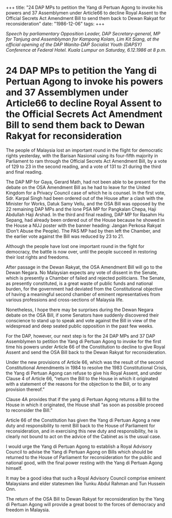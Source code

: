 +++ 
title: "24 DAP MPs to petition the Yang di Pertuan Agong to invoke his powers and 37 Assemblymen under Article66 to decline Royal Assent to the Official Secrets Act Amendment Bill to send them back to Dewan Rakyat for reconsideration"
date: "1986-12-06"
tags:
+++

_Speech by parliamentary Opposition Leader, DAP Secretary-general, MP for Tanjung and Assemblyman for Kampong Kolam, Lim Kit Siang, at the official opening of the DAP Wanita-DAP Socialist Youth (DAPSY) Conference at Federal Hotel. Kuala Lumpur on Saturday, 6.12.1986 at 8 p.m._

# 24 DAP MPs to petition the Yang di Pertuan Agong to invoke his powers and 37 Assemblymen under Article66 to decline Royal Assent to the Official Secrets Act Amendment Bill to send them back to Dewan Rakyat for reconsideration

The people of Malaysia lost an important round in the flight for democratic rights yesterday, with the Barisan Nasional using its four-fifth majority in Parliament to ram through the Official Secrets Act Amendment Bill, by a vote of 129 to 23 in the second reading, and a vote of 131 to 21 during the third and final reading.</u>

The DAP MP for Gaya, Gerard Math, had not been able to be present for the debate on the OSA Amendment Bill as he had to leave for the United Kingdom for a Privacy Council case of which he is counsel. In the first vote, Sdr. Karpal Singh had been ordered out of the House after a clash with the Minister for Works, Datuk Samy Vellu, and the OSA Bill was opposed by the 22 remaining DAP MPs and the lone PSA MP for Pangkalan Chepa, Haji Abdullah Haji Arshad. In the third and final reading, DAP MP for Rasahm Hu Sepang, had already been ordered out of the House because he showed in the House a NUJ poster with the banner heading: Jangan Perkosa Rakyat (Don’t Abuse the People). The PAS MP had by then left the Chamber, and the earlier vote against the Bill was reduced by 23 to 21.

Although the people have lost one important round in the fight for democracy, the battle is now over, until the people succeed in restoring their lost rights and freedoms.

After passage in the Dewan Rakyat, the OSA Amendment Bill will go to the Dewan Negara. No Malaysian expects any vote of dissent in the Senate, which is presently a Chamber of failed and rejected politicians. The Senate, as presently constituted, is a great waste of public funds and national burden, for the government had deviated from the Constitutional objective of having a meaningful second chamber of eminent representatives from various professions and cross-sections of Malaysia life.

Nonetheless, I hope there may be surprises during the Dewan Negara debate on the OSA Bill, if some Senators have suddenly discovered their conscience to stand up to speak and vote against the Bill in view of the widespread and deep seated public opposition in the past few weeks.

For the DAP, however, our next step is for the 24 DAP MPs and 37 DAP Assemblymen to petition the Yang di Pertuan Agong to invoke for the first time his powers under Article 66 of the Constitution to decline to give Royal Assent and send the OSA Bill back to the Dewan Rakyat for reconsideration.

Under the new provisions of Article 66, which was the result of the second Constitutional Amendments in 1984 to resolve the 1983 Constitutional Crisis, the Yang di Pertuan Agong can refuse to give his Royal Assent, and under Clause 4 of Article 66, “return the Bill to the House in which it originated with a statement of the reasons for the objection to the Bill, or to any provision thereof.”

Clause 4A provides that if the yang di Pertuan Agong returns a Bill to the House in which it originated, the House shall “as soon as possible proceed to reconsider the Bill.”

Article 66 of the Constitution has given the Yang di Pertuan Agong a new duty and responsibility to remit Bill back to the House of Parliament for reconsideration, and in exercising this new duty and responsibility, he is clearly not bound to act on the advice of the Cabinet as is the usual case.

I would urge the Yang di Pertuan Agong to establish a Royal Advisory Council to advise the Yang di Pertuan Agong on Bills which should be returned to the House of Parliament for reconsideration for the public and national good, with the final power resting with the Yang di Pertuan Agong himself.

It may be a good idea that such a Royal Advisory Council comprise eminent Malaysians and elder statesmen like Tunku Abdul Rahman and Tun Hussein Onn.

The return of the OSA Bill to Dewan Rakyat for reconsideration by the Yang di Pertuan Agong will provide a great boost to the forces of democracy and freedom in Malaysia.
 
